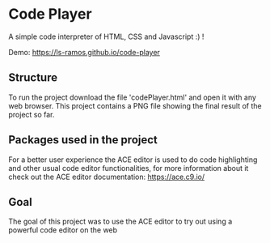 # Code Player
A simple code interpreter of HTML, CSS and Javascript :) !

Demo: https://ls-ramos.github.io/code-player

## Structure
To run the project download the file 'codePlayer.html' and open it with any web browser.
This project contains a PNG file showing the final result of the project so far.

## Packages used in the project
For a better user experience the ACE editor is used to do code highlighting and other usual code editor functionalities, for more information about it check out the ACE editor documentation: https://ace.c9.io/

## Goal
The goal of this project was to use the ACE editor to try out using a powerful code editor on the web
